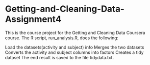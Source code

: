 # Getting-and-Cleaning-Data-Assignment4
This is the course project for the Getting and Cleaning Data Coursera course. The R script, run_analysis.R, does the following:

Load the datasets(activity and subject) info
Merges the two datasets
Converts the activity and subject columns into factors
Creates a tidy dataset 
The end result is saved to the file tidydata.txt.
